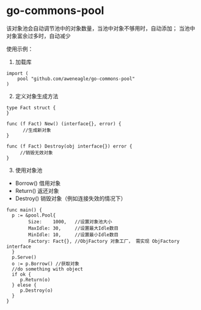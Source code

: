 # go-commons-pool

该对象池会自动调节池中的对象数量，当池中对象不够用时，自动添加； 当池中对象富余过多时，自动减少

使用示例：

1. 加载库

```golang
import (
    pool "github.com/aweneagle/go-commons-pool"
)
```

2. 定义对象生成方法
```golang
type Fact struct {
}

func (f Fact) New() (interface{}, error) {
      //生成新对象
}

func (f Fact) Destroy(obj interface{}) error {
     //销毁无效对象
}
```

3. 使用对象池

* Borrow() 借用对象
* Return() 返还对象
* Destroy() 销毁对象（例如连接失效的情况下）

```golang
func main() {
  p := &pool.Pool{
		Size:    1000,   //设置对象池大小
		MaxIdle: 30,     //设置最大Idle数目
		MinIdle: 10,     //设置最小Idle数目
		Factory: Fact{}, //ObjFactory 对象工厂， 需实现 ObjFactory interface
  }
  p.Serve()
  o := p.Borrow() //获取对象
  //do something with object 
  if ok {
     p.Return(o) 
  } elese {
     p.Destroy(o)
  }
}
```
